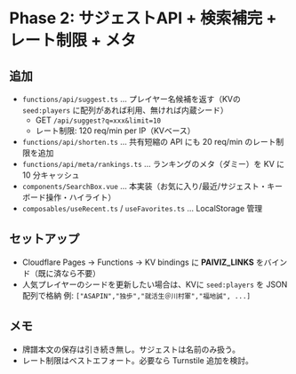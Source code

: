 # Phase 2: サジェストAPI + 検索補完 + レート制限 + メタ

## 追加
- `functions/api/suggest.ts` … プレイヤー名候補を返す（KVの `seed:players` に配列があれば利用、無ければ内蔵シード）
  - GET `/api/suggest?q=xxx&limit=10`
  - レート制限: 120 req/min per IP（KVベース）
- `functions/api/shorten.ts` … 共有短縮の API にも 20 req/min のレート制限を追加
- `functions/api/meta/rankings.ts` … ランキングのメタ（ダミー）を KV に 10 分キャッシュ
- `components/SearchBox.vue` … 本実装（お気に入り/最近/サジェスト・キーボード操作・ハイライト）
- `composables/useRecent.ts` / `useFavorites.ts` … LocalStorage 管理

## セットアップ
- Cloudflare Pages → Functions → KV bindings に **PAIVIZ_LINKS** をバインド（既に済なら不要）
- 人気プレイヤーのシードを更新したい場合は、KVに `seed:players` を JSON 配列で格納
  例: `["ASAPIN","独歩","就活生＠川村軍","福地誠", ...]`

## メモ
- 牌譜本文の保存は引き続き無し。サジェストは名前のみ扱う。
- レート制限はベストエフォート。必要なら Turnstile 追加を検討。
